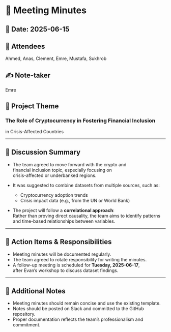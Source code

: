 # 📝 Meeting Minutes

## 📅 Date: 2025-06-15

## 👥 Attendees  

Ahmed, Anas, Clement, Emre, Mustafa, Sukhrob

## ✍️ Note-taker  

Emre

## 📍 Project Theme  

### The Role of Cryptocurrency in Fostering Financial Inclusion  

in Crisis-Affected Countries

---

## 🔹 Discussion Summary

- The team agreed to move forward with the crypto and  
  financial inclusion topic, especially focusing on  
  crisis-affected or underbanked regions.

- It was suggested to combine datasets from multiple sources, such as:
  - Cryptocurrency adoption trends
  - Crisis impact data (e.g., from the UN or World Bank)

- The project will follow a **correlational approach**:  
  Rather than proving direct causality, the team aims to identify patterns  
  and time-based relationships between variables.

---

## 🔹 Action Items & Responsibilities

- Meeting minutes will be documented regularly.
- The team agreed to rotate responsibility for writing the minutes.
- A follow-up meeting is scheduled for **Tuesday, 2025-06-17**,  
  after Evan’s workshop to discuss dataset findings.

---

## 🔹 Additional Notes

- Meeting minutes should remain concise and use the existing template.
- Notes should be posted on Slack and committed to the GitHub repository.
- Proper documentation reflects the team’s professionalism and commitment.
